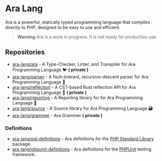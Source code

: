 # Ara Lang

Ara is a powerful, statically typed programming language that compiles directly to PHP, designed to be easy to use and efficient.

> **Warning** Ara is a work in progress. It is not ready for production use.

## Repositories

- [ara-lang/ara](https://github.com/ara-lang/ara) - A Type-Checker, Linter, and Transpiler for Ara Programming Language 🐦 **( private )**
- [ara-lang/parser](https://github.com/ara-lang/parser) - A fault-tolerant, recursive-descent parser for Ara Programming Language 🌲
- [ara-lang/reflection](https://github.com/ara-lang/reflection) - A CST-based Rust reflection API for Ara Programming Language 🔬 **( private )**
- [ara-lang/reporting](https://github.com/ara-lang/reporting) - A Reporting library for for Ara Programming Language 📃
- [ara-lang/source](https://github.com/ara-lang/source) - A Source library for Ara Programming Language 🗃
- [ara-lang/grammer](https://github.com/ara-lang/grammer) - Ara Grammer **( private )**

### Definitions

- [ara-lang/psl-definitions](https://github.com/ara-lang/psl-definitions) - Ara definitions for the [PHP Standard Library](https://github.com/azjezz/psl) package.
- [ara-lang/phpunit-definitions](https://github.com/ara-lang/phpunit-definitions) - Ara definitions for the [PHPUnit](https://github.com/sebastianbergmann/phpunit) testing framework.
